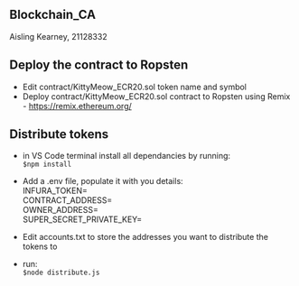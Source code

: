 ## Blockchain_CA ##
Aisling Kearney, 21128332

## Deploy the contract to Ropsten ##
- Edit contract/KittyMeow_ECR20.sol token name and symbol
- Deploy contract/KittyMeow_ECR20.sol contract to Ropsten using Remix - https://remix.ethereum.org/

## Distribute tokens ##
- in VS Code terminal install all dependancies by running:  
```$npm install```
- Add a .env file, populate it with you details:  
INFURA_TOKEN=  
CONTRACT_ADDRESS=  
OWNER_ADDRESS=  
SUPER_SECRET_PRIVATE_KEY=  

- Edit accounts.txt to store the addresses you want to distribute the tokens to

- run:  
```$node distribute.js```
